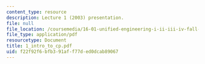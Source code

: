 ```yaml
---
content_type: resource
description: Lecture 1 (2003) presentation.
file: null
file_location: /coursemedia/16-01-unified-engineering-i-ii-iii-iv-fall-2005-spring-2006/f22f92f6bfb391aff77ded0dcab89067_1_intro_to_cp.pdf
file_type: application/pdf
resourcetype: Document
title: 1_intro_to_cp.pdf
uid: f22f92f6-bfb3-91af-f77d-ed0dcab89067
---
```

